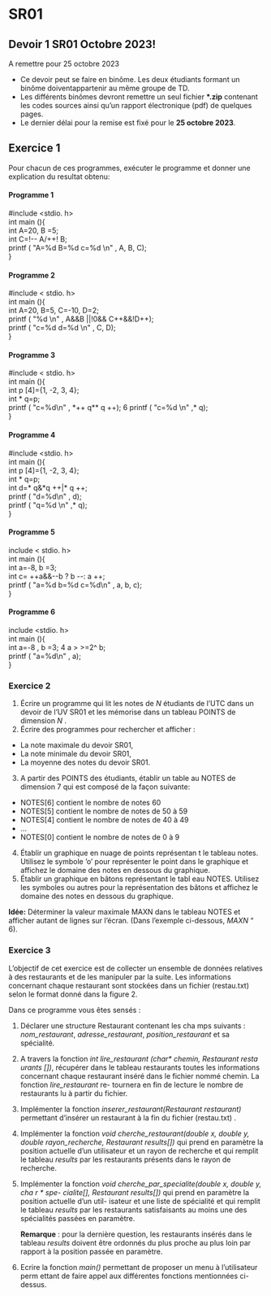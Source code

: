 # SR01

## Devoir 1 SR01 Octobre 2023!


A remettre pour   25 octobre 2023

- Ce devoir peut se faire en binôme. Les deux étudiants formant un binôme doiventappartenir au même groupe de TD.
- Les différents binômes devront remettre un seul fichier **\*.zip** contenant les codes sources ainsi qu’un rapport électronique (pdf) de quelques pages.
- Le dernier délai pour la remise est fixé pour le **25 octobre 2023**. 

## Exercice 1

Pour chacun de ces programmes, exécuter le programme et donner une explication du resultat obtenu:

#### **Programme 1**

#include  <stdio. h>  
int  main (){  
int  A=20,   B =5;  
int  C=!--  A/++! B;  
printf  ( "A=%d  B=%d  c=%d  \n" ,  A, B, C);  
}  

  
#### **Programme 2**
 
#include  < stdio. h>  
int  main (){  
int  A=20,   B=5,   C=-10,  D=2;  
printf  ( "%d  \n" ,  A&&B ||!0&&  C++&&!D++);  
printf  ( "c=%d  d=%d  \n" ,  C,  D);  
}  


#### **Programme 3**

#include  < stdio. h>   
int  main (){   
int  p [4]={1, -2, 3, 4};  
int  \* q=p;  
printf  ( "c=%d\n" ,  \*++  q\*\* q ++);  6  printf  ( "c=%d  \n"  ,\* q);  
}  


#### **Programme 4**

#include  <stdio. h>  
int  main (){  
int  p [4]={1, -2, 3, 4};  
int  \* q=p;  
int  d=\* q&\*q ++|\* q ++;  
printf  ( "d=%d\n" ,  d);  
printf  ( "q=%d  \n"  ,\* q);  
}  


#### **Programme 5**

include  < stdio. h>  
int  main (){  
int  a=-8,   b =3;  
int  c=  ++a&&--b  ?  b --:  a ++;  
printf  ( "a=%d  b=%d  c=%d\n" , a, b, c);  
}  


#### **Programme 6**

include  <stdio. h>  
int  main (){  
int    a=-8  ,  b  =3; 4  a     >    >=2^ b;   
printf  ( "a=%d\n" , a);  
}


### **Exercice 2** 

1. Écrire un programme qui lit les notes de  *N* étudiants de l’UTC dans un devoir de l’UV SR01 et les mémorise dans un tableau POINTS de dimension *N* . 
1. Écrire des programmes pour rechercher et afficher :
- La note maximale du devoir SR01,
- La note minimale du devoir SR01,
- La moyenne des notes du devoir SR01.
3. A partir des POINTS des étudiants, établir un table au NOTES de dimension 7 qui est composé de la façon suivante:
- NOTES[6] contient le nombre de notes 60 
- NOTES[5] contient le nombre de notes de 50 à 59 
- NOTES[4] contient le nombre de notes de 40 à 49 
- ...
- NOTES[0] contient le nombre de notes de 0 à 9 
4. Établir un graphique en nuage de points représentan t le tableau notes. Utilisez le symbole ’o’ pour représenter le point dans le graphique et affichez le domaine des notes en dessous du graphique.
4. Établir un graphique en bâtons représentant le tabl eau NOTES. Utilisez les symboles ou autres pour la représentation des bâtons et affichez le domaine des notes en dessous du graphique.

**Idée:**  Déterminer la valeur maximale MAXN dans le tableau  NOTES et afficher autant de lignes sur l’écran. (Dans l’exemple ci-dessous, *MAXN* “ 6).




### **Exercice 3** 

L’objectif de cet exercice est de collecter un ensemble de données relatives à des restaurants et  de  les  manipuler  par  la  suite.  Les  informations  concernant  chaque  restaurant  sont stockées dans un fichier (restau.txt) selon le format donné dans la figure 2.

Dans ce programme vous êtes sensés : 

1. Déclarer une structure Restaurant contenant les cha mps suivants : *nom\_restaurant*, *adresse\_restaurant*, *position\_restaurant*  et sa spécialité.
2. A travers la fonction  *int lire\_restaurant (char\* chemin, Restaurant resta urants [])*, récupérer  dans  le  tableau  restaurants  toutes  les  informations  concernant  chaque restaurant inséré dans le fichier nommé chemin. La  fonction  *lire\_restaurant*  re- tournera en fin de lecture le nombre de restaurants lu à 
 partir du fichier.
3. Implémenter la fonction *inserer\_restaurant(Restaurant restaurant)*  permettant d’insérer un restaurant à la fin du fichier (restau.txt) .
4. Implémenter la fonction *void cherche\_restaurant(double x, double y, double rayon\_recherche, Restaurant results[])*  qui prend en paramètre la position actuelle d’un utilisateur et un rayon de recherche et qui remplit le tableau  *results* par les restaurants présents dans le rayon de recherche.
5. Implémenter la fonction *void cherche\_par\_specialite(double x, double y, cha r \* spe- cialite[], Restaurant results[])* qui prend en paramètre la position actuelle d’un util- isateur et une liste de spécialité et qui remplit le tableau *results* par les restaurants satisfaisants au moins une des spécialités passées en paramètre.

   **Remarque** : pour la dernière question, les restaurants insérés dans le tableau *results* doivent être ordonnés du plus proche au plus loin par rapport à la position passée en paramètre.

6. Ecrire la fonction  *main()* permettant de proposer un menu à l’utilisateur perm ettant de faire appel aux différentes fonctions mentionnées ci-dessus.


